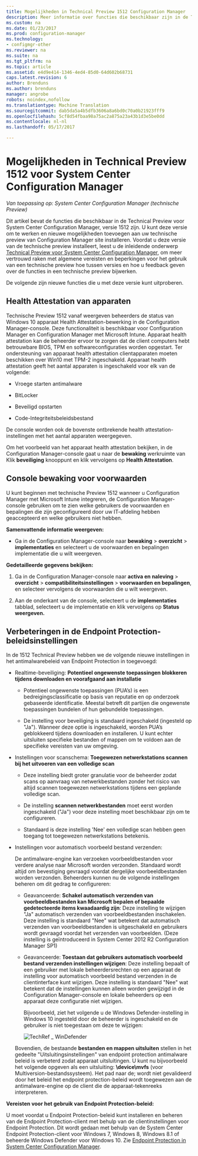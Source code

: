 ```yaml
---
title: Mogelijkheden in Technical Preview 1512 Configuration Manager
description: Meer informatie over functies die beschikbaar zijn in de Technical Preview voor System Center Configuration Manager, versie 1512.
ms.custom: na
ms.date: 01/23/2017
ms.prod: configuration-manager
ms.technology:
- configmgr-other
ms.reviewer: na
ms.suite: na
ms.tgt_pltfrm: na
ms.topic: article
ms.assetid: e4d9e414-1346-4ed4-85d0-64d602b68731
caps.latest.revision: 6
author: Brenduns
ms.author: brenduns
manager: angrobe
robots: noindex,nofollow
ms.translationtype: Machine Translation
ms.sourcegitcommit: dab5da5a4b5dfb3606a8a6bd0c70a0b21923fff9
ms.openlocfilehash: 5cf8d54fbaa98a75ac2a875a23a43b1d3e5be0dd
ms.contentlocale: nl-nl
ms.lasthandoff: 05/17/2017

---
```

# <a name="capabilities-in-technical-preview-1512-for-system-center-configuration-manager"></a>Mogelijkheden in Technical Preview 1512 voor System Center Configuration Manager

*Van toepassing op: System Center Configuration Manager (technische Preview)*

Dit artikel bevat de functies die beschikbaar in de Technical Preview voor System Center Configuration Manager, versie 1512 zijn. U kunt deze versie om te werken en nieuwe mogelijkheden toevoegen aan uw technische preview van Configuration Manager site installeren. Voordat u deze versie van de technische preview installeert, leest u de inleidende onderwerp [Technical Preview voor System Center Configuration Manager](technical-preview.md), om meer vertrouwd raken met algemene vereisten en beperkingen voor het gebruik van een technische preview hoe tussen versies en hoe u feedback geven over de functies in een technische preview bijwerken.  

 De volgende zijn nieuwe functies die u met deze versie kunt uitproberen.  

##  <a name="bkmk_devicehealth"></a> Health Attestation van apparaten  
 Technische Preview 1512 vanaf weergeven beheerders de status van Windows 10 apparaat Health Attestation-bewerking in de Configuration Manager-console.  Deze functionaliteit is beschikbaar voor Configuration Manager en Configuration Manager met Microsoft Intune. Apparaat health attestation kan de beheerder ervoor te zorgen dat de client computers hebt betrouwbare BIOS, TPM en softwareconfiguraties worden opgestart. Ter ondersteuning van apparaat health attestation clientapparaten moeten beschikken over Win10 met TPM-2 ingeschakeld. Apparaat health attestation geeft het aantal apparaten is ingeschakeld voor elk van de volgende:  

-   Vroege starten antimalware  

-   BitLocker  

-   Beveiligd opstarten  

-   Code-Integriteitsbeleidsbestand  

De console worden ook de bovenste ontbrekende health attestation-instellingen met het aantal apparaten weergegeven.  

Om het voorbeeld van het apparaat health attestation bekijken, in de Configuration Manager-console gaat u naar de **bewaking** werkruimte van Klik **beveiliging** knooppunt en klik vervolgens op **Health Attestation**.  

##  <a name="bkmk_viewterms"></a>Console bewaking voor voorwaarden  
U kunt beginnen met technische Preview 1512 wanneer u Configuration Manager met Microsoft Intune integreren, de Configuration Manager-console gebruiken om te zien welke gebruikers de voorwaarden en bepalingen die zijn geconfigureerd door uw IT-afdeling hebben geaccepteerd en welke gebruikers niet hebben.  

**Samenvattende informatie weergeven:**  

-   Ga in de Configuration Manager-console naar **bewaking** > **overzicht** > **implementaties** en selecteert u de voorwaarden en bepalingen implementatie die u wilt weergeven.  

**Gedetailleerde gegevens bekijken:**  

1.  Ga in de Configuration Manager-console naar **activa en naleving** > **overzicht** > **compatibiliteitsinstellingen** > **voorwaarden en bepalingen**, en selecteer vervolgens de voorwaarden die u wilt weergeven.  

2.  Aan de onderkant van de console, selecteert u de **implementaties** tabblad, selecteert u de implementatie en klik vervolgens op **Status weergeven.**  

##  <a name="bkmk_EPpolicy"></a>Verbeteringen in de Endpoint Protection-beleidsinstellingen  
In de 1512 Technical Preview hebben we de volgende nieuwe instellingen in het antimalwarebeleid van Endpoint Protection in toegevoegd:  

-   Realtime-beveiliging: **Potentieel ongewenste toepassingen blokkeren tijdens downloaden en voorafgaand aan installatie**  

    -   Potentieel ongewenste toepassingen (PUA’s) is een bedreigingsclassificatie op basis van reputatie en op onderzoek gebaseerde identificatie. Meestal betreft dit partijen die ongewenste toepassingen bundelen of hun gebundelde toepassingen.  

    -   De instelling voor beveiliging is standaard ingeschakeld (ingesteld op "Ja"). Wanneer deze optie is ingeschakeld, worden PUA’s geblokkeerd tijdens downloaden en installeren. U kunt echter uitsluiten specifieke bestanden of mappen om te voldoen aan de specifieke vereisten van uw omgeving.  

-   Instellingen voor scanschema: **Toegewezen netwerkstations scannen bij het uitvoeren van een volledige scan**  

    -   Deze instelling biedt groter granulatie voor de beheerder zodat scans op aanvraag van netwerkbestanden zonder het risico van altijd scannen toegewezen netwerkstations tijdens een geplande volledige scan.  

    -   De instelling **scannen netwerkbestanden** moet eerst worden ingeschakeld ("Ja") voor deze instelling moet beschikbaar zijn om te configureren.  

    -   Standaard is deze instelling 'Nee' een volledige scan hebben geen toegang tot toegewezen netwerkstations betekenis.  

-   Instellingen voor automatisch voorbeeld bestand verzenden:  

     De antimalware-engine kan verzoeken voorbeeldbestanden voor verdere analyse naar Microsoft worden verzonden. Standaard wordt altijd om bevestiging gevraagd voordat dergelijke voorbeeldbestanden worden verzonden. Beheerders kunnen nu de volgende instellingen beheren om dit gedrag te configureren:  

    -   Geavanceerde: **Schakel automatisch verzenden van voorbeeldbestanden kan Microsoft bepalen of bepaalde gedetecteerde items kwaadaardig zijn**:  Deze instelling te wijzigen "Ja" automatisch verzenden van voorbeeldbestanden inschakelen. Deze instelling is standaard "Nee" wat betekent dat automatisch verzenden van voorbeeldbestanden is uitgeschakeld en gebruikers wordt gevraagd voordat het verzenden van voorbeelden.   (Deze instelling is geïntroduceerd in System Center 2012 R2 Configuration Manager SP1)  

    -   Geavanceerde: **Toestaan dat gebruikers automatisch voorbeeld bestand verzenden instellingen wijzigen**: Deze instelling bepaalt of een gebruiker met lokale beheerdersrechten op een apparaat de instelling voor automatisch voorbeeld bestand verzenden in de clientinterface kunt wijzigen. Deze instelling is standaard "Nee" wat betekent dat de instellingen kunnen alleen worden gewijzigd in de Configuration Manager-console en lokale beheerders op een apparaat deze configuratie niet wijzigen.  

         Bijvoorbeeld, ziet het volgende u de Windows Defender-instelling in Windows 10 ingesteld door de beheerder is ingeschakeld en de gebruiker is niet toegestaan om deze te wijzigen:  

         ![TechRef &#95; WinDefender](../../core/get-started/media/TechRef_WinDefender.png "TechRef_WinDefender")  

    Bovendien, de bestaande **bestanden en mappen uitsluiten** stellen in het gedeelte "Uitsluitingsinstellingen" van endpoint protection antimalware beleid is verbeterd zodat apparaat uitsluitingen. U kunt nu bijvoorbeeld het volgende opgeven als een uitsluiting: **\device\mvfs** (voor Multiversion-bestandssysteem). Het pad naar de; wordt niet gevalideerd door het beleid het endpoint protection-beleid wordt toegewezen aan de antimalware-engine op de client die de apparaat-tekenreeks interpreteren.  

**Vereisten voor het gebruik van Endpoint Protection-beleid:**  

U moet voordat u Endpoint Protection-beleid kunt installeren en beheren van de Endpoint Protection-client met behulp van de clientinstellingen voor Endpoint Protection. Dit wordt gedaan met behulp van de System Center Endpoint Protection-client voor Windows 7, Windows 8, Windows 8.1 of beheerde Windows Defender voor Windows 10. Zie [Endpoint Protection in System Center Configuration Manager](../../protect/deploy-use/endpoint-protection.md).  

